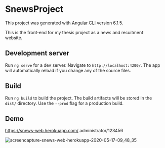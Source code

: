 # SnewsProject

This project was generated with [Angular CLI](https://github.com/angular/angular-cli) version 6.1.5.

This is the front-end for my thesis project as a news and recuitment website. 

## Development server

Run `ng serve` for a dev server. Navigate to `http://localhost:4200/`. The app will automatically reload if you change any of the source files.

## Build

Run `ng build` to build the project. The build artifacts will be stored in the `dist/` directory. Use the `--prod` flag for a production build.

## Demo
https://snews-web.herokuapp.com/
administrator/123456

![screencapture-snews-web-herokuapp-2020-05-17-09_48_35](https://user-images.githubusercontent.com/65382297/82134616-f06b6b80-97e8-11ea-8735-498985e614b8.png)
